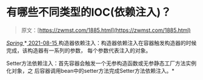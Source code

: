 <!--yml
category: 未分类
date: 0001-01-01 00:00:00
-->

# 有哪些不同类型的IOC(依赖注入)？

> 原文：[https://zwmst.com/1885.html](https://zwmst.com/1885.html)

   [ *Spring* ](https://zwmst.com/spring)*[ <time datetime="2021-08-15T16:45:17+08:00"> 2021-08-15 </time> ](https://zwmst.com/1885.html)  构造器依赖注入：构造器依赖注入在容器触发构造器的时候完成，该构造器有一系列的参数， 每个参数代表注入的对象。

Setter方法依赖注入：首先容器会触发一个无参构造函数或无参静态工厂方法实例化对象，之 后容器调用bean中的setter方法完成Setter方法依赖注入。*